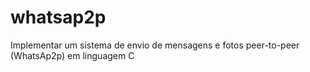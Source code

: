 # whatsap2p
Implementar um sistema de envio de mensagens e fotos peer-to-peer (WhatsAp2p) em linguagem C

